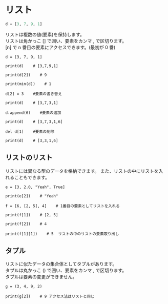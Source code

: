 # リスト

```python
d = [3, 7, 9, 1]
```

リストは複数の値(要素)を保持します。  
リストは角かっこ [] で囲い、要素をカンマ , で区切ります。  
[n] で n 番目の要素にアクセスできます。(最初が 0 番)  

```
d = [3, 7, 9, 1]

print(d)    # [3,7,9,1]

print(d[2])    # 9

print(min(d))    # 1

d[2] = 3    #要素の書き替え

print(d)    # [3,7,3,1]

d.append(6)    #要素の追加

print(d)    # [3,7,3,1,6]

del d[1]    #要素の削除

print(d)    # [3,3,1,6] 
```

## リストのリスト

リストには異なる型のデータを格納できます。
また、リストの中にリストを入れることもできます。
```
e = [3, 2.0, "Yeah", True]

print(e[2])    # "Yeah"

f = [6, [2, 5], 4]    # 1番目の要素としてリストを入れる    

print(f[1])    # [2, 5]

print(f[2])    # 4

print(f[1][1])    # 5  リストの中のリストの要素取り出し
```

## タプル

リストに似たデータの集合体としてタプルがあります。  
タプルは丸かっこ () で囲い、要素をカンマ , で区切ります。  
タプルは要素の変更ができません。  
```
g = (3, 4, 9, 2)

print(g[2])    # 9 アクセス法はリストと同じ
```
